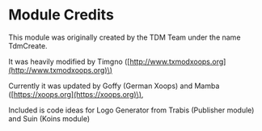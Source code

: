 # Module Credits

This module was originally created by the TDM Team under the name TdmCreate.

It was heavily modified by Timgno \([http://www.txmodxoops.org](http://www.txmodxoops.org)\)

Currently it was updated by Goffy \(German Xoops\) and Mamba \([https://xoops.org](https://xoops.org)\),

Included is code ideas for Logo Generator from Trabis \(Publisher module\) and Suin \(Koins module\)

